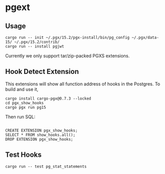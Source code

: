 # pgext

## Usage

```
cargo run -- init ~/.pgx/15.2/pgx-install/bin/pg_config ~/.pgx/data-15/ ~/.pgx/15.2/contrib/
cargo run -- install pgjwt
```

Currently we only support tar/zip-packed PGXS extensions.

## Hook Detect Extension

This extensions will show all function address of hooks in the Postgres. To build and use it,

```
cargo install cargo-pgx@0.7.3 --locked
cd pgx_show_hooks
cargo pgx run pg15
```

Then run SQL:

```

CREATE EXTENSION pgx_show_hooks;
SELECT * FROM show_hooks.all();
DROP EXTENSION pgx_show_hooks;
```

## Test Hooks

```
cargo run -- test pg_stat_statements
```
